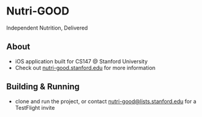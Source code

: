 Nutri-GOOD
===
Independent Nutrition, Delivered

About
---
* iOS application built for CS147 @ Stanford University
* Check out [nutri-good.stanford.edu](http://nutri-good.stanford.edu) for more information

Building & Running
---
* clone and run the project, or contact nutri-good@lists.stanford.edu for a TestFlight invite

